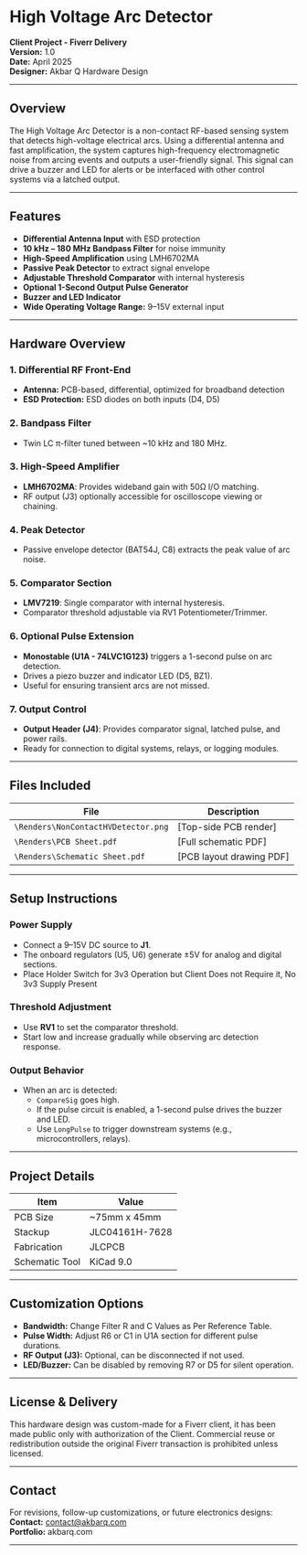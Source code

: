 # High Voltage Arc Detector

**Client Project - Fiverr Delivery**  
**Version:** 1.0  
**Date:** April 2025  
**Designer:** Akbar Q Hardware Design

---

## Overview

The High Voltage Arc Detector is a non-contact RF-based sensing system that detects high-voltage electrical arcs. Using a differential antenna and fast amplification, the system captures high-frequency electromagnetic noise from arcing events and outputs a user-friendly signal. This signal can drive a buzzer and LED for alerts or be interfaced with other control systems via a latched output.

---

## Features

- **Differential Antenna Input** with ESD protection
- **10 kHz – 180 MHz Bandpass Filter** for noise immunity
- **High-Speed Amplification** using LMH6702MA
- **Passive Peak Detector** to extract signal envelope
- **Adjustable Threshold Comparator** with internal hysteresis
- **Optional 1-Second Output Pulse Generator**
- **Buzzer and LED Indicator**
- **Wide Operating Voltage Range:** 9–15V external input

---

## Hardware Overview

### 1. **Differential RF Front-End**
- **Antenna:** PCB-based, differential, optimized for broadband detection
- **ESD Protection:** ESD diodes on both inputs (D4, D5)

### 2. **Bandpass Filter**
- Twin LC π-filter tuned between ~10 kHz and 180 MHz.

### 3. **High-Speed Amplifier**
- **LMH6702MA**: Provides wideband gain with 50Ω I/O matching.
- RF output (J3) optionally accessible for oscilloscope viewing or chaining.

### 4. **Peak Detector**
- Passive envelope detector (BAT54J, C8) extracts the peak value of arc noise.

### 5. **Comparator Section**
- **LMV7219**: Single comparator with internal hysteresis.
- Comparator threshold adjustable via RV1 Potentiometer/Trimmer.

### 6. **Optional Pulse Extension**
- **Monostable (U1A - 74LVC1G123)** triggers a 1-second pulse on arc detection.
- Drives a piezo buzzer and indicator LED (D5, BZ1).
- Useful for ensuring transient arcs are not missed.

### 7. **Output Control**
- **Output Header (J4)**: Provides comparator signal, latched pulse, and power rails.
- Ready for connection to digital systems, relays, or logging modules.

---

## Files Included

| File | Description |
|------|-------------|
| `\Renders\NonContactHVDetector.png` | [Top-side PCB render] |
| `\Renders\PCB Sheet.pdf` | [Full schematic PDF] |
| `\Renders\Schematic Sheet.pdf` | [PCB layout drawing PDF] |

---

## Setup Instructions

### Power Supply
- Connect a 9–15V DC source to **J1**.
- The onboard regulators (U5, U6) generate ±5V for analog and digital sections.
- Place Holder Switch for 3v3 Operation but Client Does not Require it, No 3v3 Supply Present

### Threshold Adjustment
- Use **RV1** to set the comparator threshold.
- Start low and increase gradually while observing arc detection response.

### Output Behavior
- When an arc is detected:
  - `CompareSig` goes high.
  - If the pulse circuit is enabled, a 1-second pulse drives the buzzer and LED.
  - Use `LongPulse` to trigger downstream systems (e.g., microcontrollers, relays).

---

## Project Details

| Item | Value |
|------|-------|
| PCB Size | ~75mm x 45mm |
| Stackup | JLC04161H-7628 |
| Fabrication | JLCPCB |
| Schematic Tool | KiCad 9.0 |

---

## Customization Options

- **Bandwidth:** Change Filter R and C Values as Per Reference Table.
- **Pulse Width:** Adjust R6 or C1 in U1A section for different pulse durations.
- **RF Output (J3):** Optional, can be disconnected if not used.
- **LED/Buzzer:** Can be disabled by removing R7 or D5 for silent operation.

---

## License & Delivery

This hardware design was custom-made for a Fiverr client, it has been made public only with authorization of the Client. Commercial reuse or redistribution outside the original Fiverr transaction is prohibited unless licensed.

---

## Contact

For revisions, follow-up customizations, or future electronics designs:  
**Contact:** contact@akbarq.com  
**Portfolio:** akbarq.com

---

